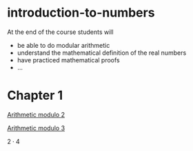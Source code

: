 # introduction-to-numbers

At the end of the course students will 

- be able to  do modular arithmetic
- understand the mathematical definition of the real numbers
- have practiced mathematical proofs
- ...

# Chapter 1

[Arithmetic modulo 2](https://hackmd.io/@alexhkurz/ByKQ3EGiU)

[Arithmetic modulo 3](https://hackmd.io/@alexhkurz/SyJCHSMs8)

$2\cdot 4$
